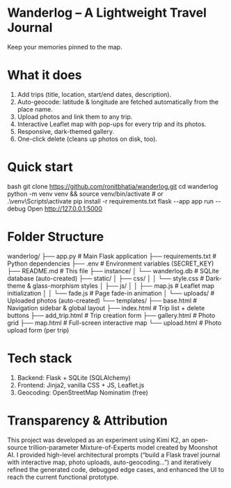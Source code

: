# Wanderlog – A Lightweight Travel Journal
Keep your memories pinned to the map.


# What it does
1. Add trips (title, location, start/end dates, description).
2. Auto-geocode: latitude & longitude are fetched automatically from the place name.
3. Upload photos and link them to any trip.
4. Interactive Leaflet map with pop-ups for every trip and its photos.
5. Responsive, dark-themed gallery.
6. One-click delete (cleans up photos on disk, too).

# Quick start
bash
git clone https://github.com/ronitbhatia/wanderlog.git
cd wanderlog
python -m venv venv && source venv/bin/activate   # or .\venv\Scripts\activate
pip install -r requirements.txt
flask --app app run --debug
Open http://127.0.0.1:5000

# Folder Structure
wanderlog/
├── app.py                     # Main Flask application
├── requirements.txt           # Python dependencies
├── .env                       # Environment variables (SECRET_KEY)
├── README.md                  # This file
├── instance/
│   └── wanderlog.db           # SQLite database (auto-created)
├── static/
│   ├── css/
│   │   └── style.css          # Dark-theme & glass-morphism styles
│   ├── js/
│   │   ├── map.js             # Leaflet map initialization
│   │   └── fade.js            # Page fade-in animation
│   └── uploads/               # Uploaded photos (auto-created)
└── templates/
    ├── base.html              # Navigation sidebar & global layout
    ├── index.html             # Trip list + delete buttons
    ├── add_trip.html          # Trip creation form
    ├── gallery.html           # Photo grid
    ├── map.html               # Full-screen interactive map
    └── upload.html            # Photo upload form (per trip)
    
# Tech stack
1. Backend: Flask + SQLite (SQLAlchemy)
2. Frontend: Jinja2, vanilla CSS + JS, Leaflet.js
3. Geocoding: OpenStreetMap Nominatim (free)
   
# Transparency & Attribution
This project was developed as an experiment using Kimi K2, an open-source trillion-parameter Mixture-of-Experts model created by Moonshot AI.
I provided high-level architectural prompts (“build a Flask travel journal with interactive map, photo uploads, auto-geocoding…”) and iteratively refined the generated code, debugged edge cases, and enhanced the UI to reach the current functional prototype.

